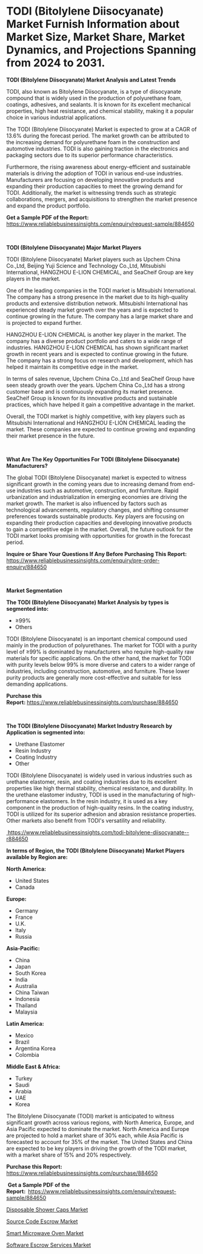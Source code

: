 <p><h1>TODI (Bitolylene Diisocyanate) Market Furnish Information about Market Size, Market Share, Market Dynamics, and Projections Spanning from 2024 to 2031.</h1></p><p><strong>TODI (Bitolylene Diisocyanate) Market Analysis and Latest Trends</strong></p>
<p><p>TODI, also known as Bitolylene Diisocyanate, is a type of diisocyanate compound that is widely used in the production of polyurethane foam, coatings, adhesives, and sealants. It is known for its excellent mechanical properties, high heat resistance, and chemical stability, making it a popular choice in various industrial applications.</p><p>The TODI (Bitolylene Diisocyanate) Market is expected to grow at a CAGR of 13.6% during the forecast period. The market growth can be attributed to the increasing demand for polyurethane foam in the construction and automotive industries. TODI is also gaining traction in the electronics and packaging sectors due to its superior performance characteristics.</p><p>Furthermore, the rising awareness about energy-efficient and sustainable materials is driving the adoption of TODI in various end-use industries. Manufacturers are focusing on developing innovative products and expanding their production capacities to meet the growing demand for TODI. Additionally, the market is witnessing trends such as strategic collaborations, mergers, and acquisitions to strengthen the market presence and expand the product portfolio.</p></p>
<p><strong>Get a Sample PDF of the Report:&nbsp;</strong> <a href="https://www.reliablebusinessinsights.com/enquiry/request-sample/884650">https://www.reliablebusinessinsights.com/enquiry/request-sample/884650</a></p>
<p>&nbsp;</p>
<p><strong>TODI (Bitolylene Diisocyanate) Major Market Players</strong></p>
<p><p>TODI (Bitolylene Diisocyanate) Market players such as Upchem China Co.,Ltd, Beijing Yuji Science and Technology Co.,Ltd, Mitsubishi International, HANGZHOU E-LION CHEMICAL, and SeaCheif Group are key players in the market. </p><p>One of the leading companies in the TODI market is Mitsubishi International. The company has a strong presence in the market due to its high-quality products and extensive distribution network. Mitsubishi International has experienced steady market growth over the years and is expected to continue growing in the future. The company has a large market share and is projected to expand further.</p><p>HANGZHOU E-LION CHEMICAL is another key player in the market. The company has a diverse product portfolio and caters to a wide range of industries. HANGZHOU E-LION CHEMICAL has shown significant market growth in recent years and is expected to continue growing in the future. The company has a strong focus on research and development, which has helped it maintain its competitive edge in the market.</p><p>In terms of sales revenue, Upchem China Co.,Ltd and SeaCheif Group have seen steady growth over the years. Upchem China Co.,Ltd has a strong customer base and is continuously expanding its market presence. SeaCheif Group is known for its innovative products and sustainable practices, which have helped it gain a competitive advantage in the market.</p><p>Overall, the TODI market is highly competitive, with key players such as Mitsubishi International and HANGZHOU E-LION CHEMICAL leading the market. These companies are expected to continue growing and expanding their market presence in the future.</p></p>
<p>&nbsp;</p>
<p><strong>What Are The Key Opportunities For TODI (Bitolylene Diisocyanate) Manufacturers?</strong></p>
<p><p>The global TODI (Bitolylene Diisocyanate) market is expected to witness significant growth in the coming years due to increasing demand from end-use industries such as automotive, construction, and furniture. Rapid urbanization and industrialization in emerging economies are driving the market growth. The market is also influenced by factors such as technological advancements, regulatory changes, and shifting consumer preferences towards sustainable products. Key players are focusing on expanding their production capacities and developing innovative products to gain a competitive edge in the market. Overall, the future outlook for the TODI market looks promising with opportunities for growth in the forecast period.</p></p>
<p><strong>Inquire or Share Your Questions If Any Before Purchasing This Report:</strong> <a href="https://www.reliablebusinessinsights.com/enquiry/pre-order-enquiry/884650">https://www.reliablebusinessinsights.com/enquiry/pre-order-enquiry/884650</a></p>
<p>&nbsp;</p>
<p><strong>Market Segmentation</strong></p>
<p><strong>The TODI (Bitolylene Diisocyanate) Market Analysis by types is segmented into:</strong></p>
<p><ul><li>≥99%</li><li>Others</li></ul></p>
<p><p>TODI (Bitolylene Diisocyanate) is an important chemical compound used mainly in the production of polyurethanes. The market for TODI with a purity level of ≥99% is dominated by manufacturers who require high-quality raw materials for specific applications. On the other hand, the market for TODI with purity levels below 99% is more diverse and caters to a wider range of industries, including construction, automotive, and furniture. These lower purity products are generally more cost-effective and suitable for less demanding applications.</p></p>
<p><strong>Purchase this Report:&nbsp;</strong><a href="https://www.reliablebusinessinsights.com/purchase/884650">https://www.reliablebusinessinsights.com/purchase/884650</a></p>
<p>&nbsp;</p>
<p><strong>The TODI (Bitolylene Diisocyanate) Market Industry Research by Application is segmented into:</strong></p>
<p><ul><li>Urethane Elastomer</li><li>Resin Industry</li><li>Coating Industry</li><li>Other</li></ul></p>
<p><p>TODI (Bitolylene Diisocyanate) is widely used in various industries such as urethane elastomer, resin, and coating industries due to its excellent properties like high thermal stability, chemical resistance, and durability. In the urethane elastomer industry, TODI is used in the manufacturing of high-performance elastomers. In the resin industry, it is used as a key component in the production of high-quality resins. In the coating industry, TODI is utilized for its superior adhesion and abrasion resistance properties. Other markets also benefit from TODI's versatility and reliability.</p></p>
<p><a href="https://www.reliablebusinessinsights.com/todi-bitolylene-diisocyanate--r884650">&nbsp;https://www.reliablebusinessinsights.com/todi-bitolylene-diisocyanate--r884650</a></p>
<p><strong>In terms of Region, the TODI (Bitolylene Diisocyanate) Market Players available by Region are:</strong></p>
<p>
    <p> <strong> North America: </strong>
        <ul>
            <li>United States</li>
            <li>Canada</li>
        </ul>
        </p> 
    <p> <strong> Europe: </strong>
        <ul>
            <li>Germany</li>
            <li>France</li>
            <li>U.K.</li>
            <li>Italy</li>
            <li>Russia</li>
        </ul>
        </p> 
    <p> <strong> Asia-Pacific: </strong>
        <ul>
            <li>China</li>
            <li>Japan</li>
            <li>South Korea</li>
            <li>India</li>
            <li>Australia</li>
            <li>China Taiwan</li>
            <li>Indonesia</li>
            <li>Thailand</li>
            <li>Malaysia</li>
        </ul>
        </p> 
    <p> <strong> Latin America: </strong>
        <ul>
            <li>Mexico</li>
            <li>Brazil</li>
            <li>Argentina Korea</li>
            <li>Colombia</li>
        </ul>
        </p> 
    <p> <strong> Middle East & Africa: </strong>
        <ul>
            <li>Turkey</li>
            <li>Saudi</li>
            <li>Arabia</li>
            <li>UAE</li>
            <li>Korea</li>
        </ul>
    </p>
    </p>
<p><p>The Bitolylene Diisocyanate (TODI) market is anticipated to witness significant growth across various regions, with North America, Europe, and Asia Pacific expected to dominate the market. North America and Europe are projected to hold a market share of 30% each, while Asia Pacific is forecasted to account for 35% of the market. The United States and China are expected to be key players in driving the growth of the TODI market, with a market share of 15% and 20% respectively.</p></p>
<p><strong>Purchase this Report: </strong><a href="https://www.reliablebusinessinsights.com/purchase/884650">https://www.reliablebusinessinsights.com/purchase/884650</a></p>
<p>&nbsp;<strong>Get a Sample PDF of the Report:&nbsp;&nbsp;</strong><a href="https://www.reliablebusinessinsights.com/enquiry/request-sample/884650">https://www.reliablebusinessinsights.com/enquiry/request-sample/884650</a></p>
<p><strong></strong></p>
<p><p><a href="https://www.linkedin.com/pulse/disposable-shower-caps-market-trends-analysis-opportunities-jf6ie?trackingId=xyHtQtJa6lYv%2BzSxhg0Eow%3D%3D">Disposable Shower Caps Market</a></p><p><a href="https://github.com/maudAbbott7/Market-Research-Report-List-2/blob/main/source-code-escrow-market.md">Source Code Escrow Market</a></p><p><a href="https://www.linkedin.com/pulse/smart-microwave-oven-market-forecasts-trends-impact-analysis-hemue?trackingId=uzJDxVSmIt7D77pE%2BZjmXQ%3D%3D">Smart Microwave Oven Market</a></p><p><a href="https://github.com/MaraKoelpin2023/Market-Research-Report-List-2/blob/main/software-escrow-services-market.md">Software Escrow Services Market</a></p></p>